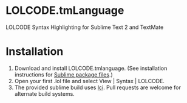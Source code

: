 LOLCODE.tmLanguage
==================

LOLCODE Syntax Highlighting for Sublime Text 2 and TextMate

Installation
============

1. Download and install LOLCODE.tmlanguage. (See installation instructions for [Sublime package files](http://sublimetext.info/docs/en/extensibility/packages.html#installation-of-packages).)
2. Open your first .lol file and select View | Syntax | LOLCODE.
3. The provided sublime build uses [lci](http://lolcode.org/).  Pull requests are welcome for alternate build systems.

